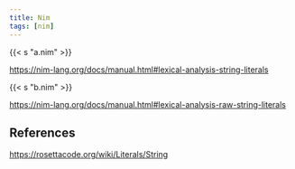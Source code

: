 ```yaml
---
title: Nim
tags: [nim]
---
```


{{< s "a.nim" >}}

<https://nim-lang.org/docs/manual.html#lexical-analysis-string-literals>

{{< s "b.nim" >}}

<https://nim-lang.org/docs/manual.html#lexical-analysis-raw-string-literals>

## References

<https://rosettacode.org/wiki/Literals/String>
